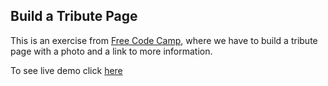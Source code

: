 ## Build a Tribute Page

This is an exercise from [Free Code Camp](http://freecodecamp.com), where we have to build a tribute page with a photo and a link to more information.

To see live demo click [here](https://codepen.io/bruno78/full/ZyVyWe/)
